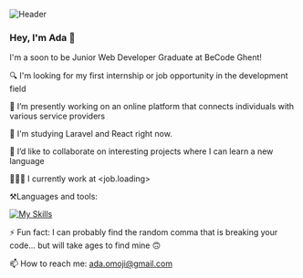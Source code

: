 ![Header](./github-banner.png)

### Hey, I'm Ada 👋

I'm a soon to be Junior Web Developer Graduate at BeCode Ghent!

🔍 I'm looking for my first internship or job opportunity in the development field

🔭 I’m presently working on an online platform that connects individuals with various service providers

🌱 I'm studying Laravel and React right now.

👯 I’d like to collaborate on interesting projects where I can learn a new language

👩🏾‍💻 I currently work at <job.loading>

⚒️Languages and tools: 

[![My Skills](https://skillicons.dev/icons?i=html,js,css,laravel,mysql,php,vscode,github&theme=light&perline=3)](https://skillicons.dev)

⚡ Fun fact: I can probably find the random comma that is breaking your code... but will take ages to find mine 🙃

📫 How to reach me: ada.omoji@gmail.com

<!-- 📄 Here's my Resume -->

<!-- [![Ada's GitHub stats](https://github-readme-stats.vercel.app/api?username=ada-omoji&show_icons=true)](https://github.com/ada-omoji/github-readme-stats) -->
<!-- https://github.com/anuraghazra/github-readme-stats -->
<!-- 
- 🤔 I’m looking for help with ...
- 💬 Ask me about ... -->

